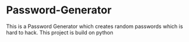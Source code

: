 # Password-Generator
This is a Password Generator which creates random passwords which is hard to hack. This project is build on python 
